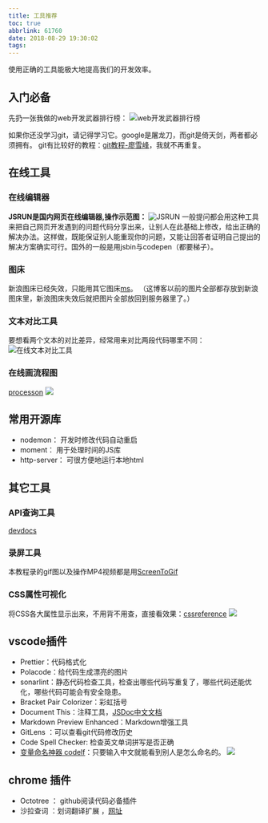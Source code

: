```yaml
---
title: 工具推荐
toc: true
abbrlink: 61760
date: 2018-08-29 19:30:02
tags:
---
```


使用正确的工具能极大地提高我们的开发效率。
## 入门必备
先扔一张我做的web开发武器排行榜：
![web开发武器排行榜](/blog_images/005BIQVbgy1fuxclojuspj30if1e9diq.jpg)

如果你还没学习git，请记得学习它。google是屠龙刀，而git是倚天剑，两者都必须拥有。 git有比较好的教程：[git教程-廖雪峰](https://www.liaoxuefeng.com/wiki/0013739516305929606dd18361248578c67b8067c8c017b000)，我就不再重复。

## 在线工具
### 在线编辑器
<script async src="//jsrun.net/KmgKp/embed/html,result/light/"></script>
__JSRUN是国内网页在线编辑器,操作示范图：__ 
![JSRUN](/blog_images/005BIQVbgy1fuojmp8nkij30tf06z0sz.jpg)
一般提问都会用这种工具来把自己网页开发遇到的问题代码分享出来，让别人在此基础上修改，给出正确的解决办法。这样做，既能保证别人能重现你的问题，又能让回答者证明自己提出的解决方案确实可行。国外的一般是用jsbin与codepen（都要梯子）。

### 图床
新浪图床已经失效，只能用其它图床[ms](https://sm.ms/)。
（这博客以前的图片全部都存放到新浪图床里，新浪图床失效后就把图片全部放回到服务器里了。）

### 文本对比工具
要想看两个文本的对比差异，经常用来对比两段代码哪里不同：
![在线文本对比工具](/blog_images/005BIQVbgy1fuqtbmoa39j31fm0rb0tz.jpg)

### 在线画流程图
[processon](https://www.processon.com/i/56284551e4b04931dcccae1a)
![](/blog_images/e7533e94gy1fzehcinkalj21hc0o00vq.jpg)



## 常用开源库
- nodemon： 开发时修改代码自动重启
- moment： 用于处理时间的JS库
- http-server： 可很方便地运行本地html

## 其它工具
### API查询工具
[devdocs](https://devdocs.io/)
### 录屏工具
本教程录的gif图以及操作MP4视频都是用[ScreenToGif](https://www.screentogif.com)
### CSS属性可视化
将CSS各大属性显示出来，不用背不用查，直接看效果：[cssreference](https://cssreference.io/)
![](/blog_images/e7533e94gy1fzehb8ou01j21h50o1dl1.jpg)



## vscode插件
- Prettier：代码格式化
- Polacode：给代码生成漂亮的图片
- sonarlint：静态代码检查工具，检查出哪些代码写重复了，哪些代码还能优化，哪些代码可能会有安全隐患。
- Bracket Pair Colorizer：彩虹括号
- Document This：注释工具，[JSDoc中文文档](http://www.css88.com/doc/jsdoc/about-namepaths.html)
- Markdown Preview Enhanced：Markdown增强工具
- GitLens ：可以查看git代码修改历史
- Code Spell Checker: 检查英文单词拼写是否正确
- [变量命名神器 codelf](https://github.com/unbug/codelf)：只要输入中文就能看到别人是怎么命名的。
![](https://user-images.githubusercontent.com/799578/51435477-f748a380-1cb2-11e9-89df-3ae5d99ed7e6.png)

## chrome 插件
- Octotree ： github阅读代码必备插件
- 沙拉查词 ：划词翻译扩展 ，[网址](https://saladict.crimx.com/)

